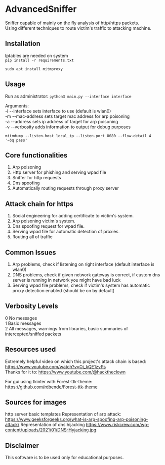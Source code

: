 # AdvancedSniffer
Sniffer capable of mainly on the fly analysis of http/https packets.  
Using different techniques to route victim's traffic to attacking machine.
## Installation
Iptables are needed on system  
```pip install -r requirements.txt```  

    sudo apt install mitmproxy

## Usage
  
Run as administrator:
```python3 main.py --interface interface```

Arguments:  
-i --interface sets interface to use (default is wlan0)  
-m --mac-address sets target mac address for arp poisoning  
-a --address sets ip address of target for arp poisoning  
-v --verbosity adds information to output for debug purposes

    mitmdump --listen-host local_ip --listen-port 8080 --flow-detail 4 '~bq pass'

## Core functionalities
1. Arp poisoning
2. Http server for phishing and serving wpad file
3. Sniffer for http requests
4. Dns spoofing
5. Automatically routing requests through proxy server

## Attack chain for https
1. Social engineering for adding certificate to victim's system.
2. Arp poisoning victim's system.
3. Dns spoofing request for wpad file.
4. Serving wpad file for automatic detection of proxies.
5. Routing all of traffic 


## Common Issues
1. Arp problems, check if listening on right interface (default interface is wlan0)
2. DNS problems, check if given network gateway is correct, if custom dns server is running in network you might have bad luck
3. Serving wpad file problems, check if victim's system has automatic proxy detection enabled (should be on by default)

## Verbosity Levels
0 No messages  
1 Basic messages  
2 All messages, warnings from libraries, basic summaries of intercepted/sniffed packets

## Resources used
Extremely helpful video on which this project's attack chain is based: https://www.youtube.com/watch?v=Oi_kQE1zyPs  
Thanks for it to: https://www.youtube.com/@hacktheclown

For gui using tkinter with Forest-ttk-theme: https://github.com/rdbende/Forest-ttk-theme
## Sources for images
http server basic templates
Representation of arp attack:
https://www.geeksforgeeks.org/what-is-arp-spoofing-arp-poisoning-attack/
Representation of dns hijacking https://www.riskcrew.com/wp-content/uploads/2021/01/DNS-Hyjacking.jpg


## Disclaimer
This software is to be used only for educational purposes.

